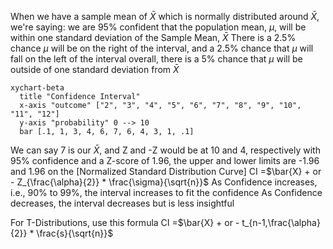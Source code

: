 When we have a sample mean of $\bar{X}$ which is normally distributed around $\bar{X}$, we're saying:
	we are 95% confident that the population mean, $\mu$, will be within one standard deviation of the Sample Mean, $\bar{X}$
		There is a 2.5% chance $\mu$ will be on the right of the interval, and a 2.5% chance that $\mu$ will fall on the left of the interval
			overall, there is a 5% chance that $\mu$ will be outside of one standard deviation from $\bar{X}$

```mermaid
xychart-beta
  title "Confidence Interval"
  x-axis "outcome" ["2", "3", "4", "5", "6", "7", "8", "9", "10", "11", "12"]
  y-axis "probability" 0 --> 10
  bar [.1, 1, 3, 4, 6, 7, 6, 4, 3, 1, .1]
  ```
  We can say 7 is our $\bar{X}$, and Z and -Z would be at 10 and 4, respectively
			with 95% confidence and a Z-score of 1.96, the upper and lower limits are -1.96 and 1.96 on the [Normalized Standard Distribution Curve]
			CI =$\bar{X} + or - Z_{\frac{\alpha}{2}} * \frac{\sigma}{\sqrt{n}}$
				As Confidence increases, i.e., 90% to 99%, the interval increases to fit the confidence
				As Confidence decreases, the interval decreases but is less insightful

For T-Distributions, use this formula
	CI =$\bar{X} + or - t_{n-1,\frac{\alpha}{2}} * \frac{s}{\sqrt{n}}$
	